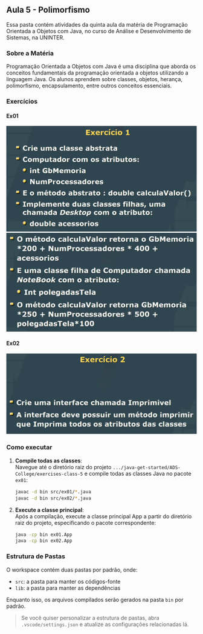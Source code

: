 ## Aula 5 - Polimorfismo

Essa pasta contém atividades da quinta aula da matéria de Programação Orientada a Objetos com Java, no curso de Análise e Desenvolvimento de Sistemas, na UNINTER.

### Sobre a Matéria

Programação Orientada a Objetos com Java é uma disciplina que aborda os conceitos fundamentais da programação orientada a objetos utilizando a linguagem Java. Os alunos aprendem sobre classes, objetos, herança, polimorfismo, encapsulamento, entre outros conceitos essenciais.

### Exercícios

#### Ex01

![Exercise 1.1](assets/img/class05-ex01-1.png)
![Exercise 1.2](assets/img/class05-ex01-2.png)

#### Ex02

![Exercise 2](assets/img/class05-ex02.png)

### Como executar

1. **Compile todas as classes**:<br>
   Navegue até o diretório raiz do projeto `.../java-get-started/ADS-College/exercises-class-5` e compile todas as classes Java no pacote `ex01`:

   ```sh
   javac -d bin src/ex01/*.java
   javac -d bin src/ex02/*.java
   ```

2. **Execute a classe principal**:<br>
    Após a compilação, execute a classe principal App a partir do diretório raiz do projeto, especificando o pacote correspondente:

    ```sh
    java -cp bin ex01.App
    java -cp bin ex02.App
    ```   

### Estrutura de Pastas

O workspace contém duas pastas por padrão, onde:

- `src`: a pasta para manter os códigos-fonte
- `lib`: a pasta para manter as dependências

Enquanto isso, os arquivos compilados serão gerados na pasta `bin` por padrão.

> Se você quiser personalizar a estrutura de pastas, abra `.vscode/settings.json` e atualize as configurações relacionadas lá.
